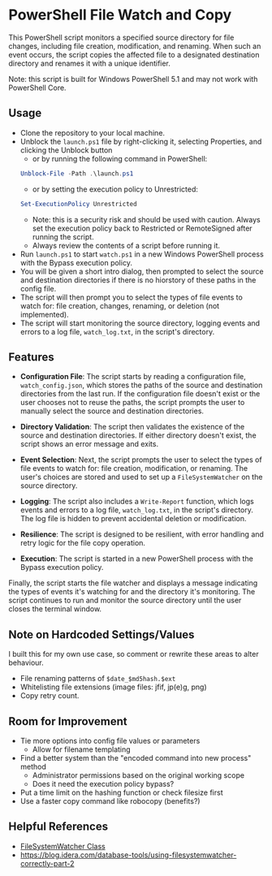 
# PowerShell File Watch and Copy

This PowerShell script monitors a specified source directory for file changes, including file creation, modification, and renaming. When such an event occurs, the script copies the affected file to a designated destination directory and renames it with a unique identifier.

Note: this script is built for Windows PowerShell 5.1 and may not work with PowerShell Core.

## Usage

- Clone the repository to your local machine.
- Unblock the `launch.ps1` file by right-clicking it, selecting Properties, and clicking the Unblock button
  - or by running the following command in PowerShell: 
  ```powershell
  Unblock-File -Path .\launch.ps1
  ```
  - or by setting the execution policy to Unrestricted:
  ```powershell
  Set-ExecutionPolicy Unrestricted
  ```
  - Note: this is a security risk and should be used with caution. Always set the execution policy back to Restricted or RemoteSigned after running the script.
  - Always review the contents of a script before running it.
- Run `launch.ps1` to start `watch.ps1` in a new Windows PowerShell process with the Bypass execution policy. 
- You will be given a short intro dialog, then prompted to select the source and destination directories if there is no hiorstory of these paths in the config file.
- The script will then prompt you to select the types of file events to watch for: file creation, changes, renaming, or deletion (not implemented).
- The script will start monitoring the source directory, logging events and errors to a log file, `watch_log.txt`, in the script's directory.


## Features

- **Configuration File**: The script starts by reading a configuration file, `watch_config.json`, which stores the paths of the source and destination directories from the last run. If the configuration file doesn't exist or the user chooses not to reuse the paths, the script prompts the user to manually select the source and destination directories.

- **Directory Validation**: The script then validates the existence of the source and destination directories. If either directory doesn't exist, the script shows an error message and exits.

- **Event Selection**: Next, the script prompts the user to select the types of file events to watch for: file creation, modification, or renaming. The user's choices are stored and used to set up a `FileSystemWatcher` on the source directory.

- **Logging**: The script also includes a `Write-Report` function, which logs events and errors to a log file, `watch_log.txt`, in the script's directory. The log file is hidden to prevent accidental deletion or modification.

- **Resilience**: The script is designed to be resilient, with error handling and retry logic for the file copy operation.

- **Execution**: The script is started in a new PowerShell process with the Bypass execution policy.

Finally, the script starts the file watcher and displays a message indicating the types of events it's watching for and the directory it's monitoring. The script continues to run and monitor the source directory until the user closes the terminal window.

## Note on Hardcoded Settings/Values

I built this for my own use case, so comment or rewrite these areas to alter behaviour.

- File renaming patterns of `$date_$md5hash.$ext` 
- Whitelisting file extensions (image files: jfif, jp(e)g, png)
- Copy retry count.

## Room for Improvement

- Tie more options into config file values or parameters
  - Allow for filename templating
- Find a better system than the "encoded command into new process" method
  - Administrator permissions based on the original working scope
  - Does it need the execution policy bypass?
- Put a time limit on the hashing function or check filesize first
- Use a faster copy command like robocopy (benefits?)


## Helpful References

- [FileSystemWatcher Class](https://docs.microsoft.com/en-us/dotnet/api/system.io.filesystemwatcher?view=net-5.0)
- https://blog.idera.com/database-tools/using-filesystemwatcher-correctly-part-2